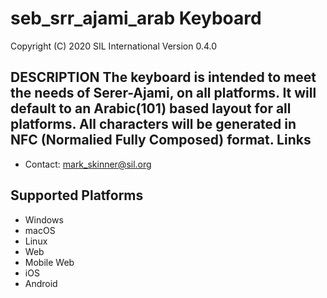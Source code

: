 seb_srr_ajami_arab Keyboard
=====================

Copyright (C) 2020 SIL International
Version 0.4.0

__DESCRIPTION__
The keyboard is intended to meet the needs of Serer-Ajami, on all platforms.
It will default to an Arabic(101) based layout for all platforms.
All characters will be generated in NFC (Normalied Fully Composed) format.
Links
-----

 * Contact:  mark_skinner@sil.org

Supported Platforms
-------------------
 * Windows
 * macOS
 * Linux
 * Web
 * Mobile Web
 * iOS
 * Android
